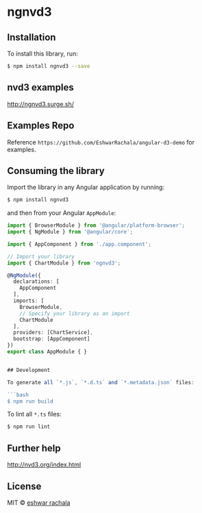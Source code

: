 # ngnvd3

## Installation

To install this library, run:

```bash
$ npm install ngnvd3 --save
```

## nvd3 examples 
http://ngnvd3.surge.sh/

## Examples Repo
Reference `https://github.com/EshwarRachala/angular-d3-demo` for examples.

## Consuming the library

Import the library in any Angular application by running:

```bash
$ npm install ngnvd3
```

and then from your Angular `AppModule`:

```typescript
import { BrowserModule } from '@angular/platform-browser';
import { NgModule } from '@angular/core';

import { AppComponent } from './app.component';

// Import your library
import { ChartModule } from 'ngnvd3';

@NgModule({
  declarations: [
    AppComponent
  ],
  imports: [
    BrowserModule,
    // Specify your library as an import
    ChartModule
  ],
  providers: [ChartService],
  bootstrap: [AppComponent]
})
export class AppModule { }


## Development

To generate all `*.js`, `*.d.ts` and `*.metadata.json` files:

```bash
$ npm run build
```

To lint all `*.ts` files:

```bash
$ npm run lint
```

## Further help
http://nvd3.org/index.html

## License

MIT © [eshwar rachala](mailto:eshwar.appdev@gmail.com)
